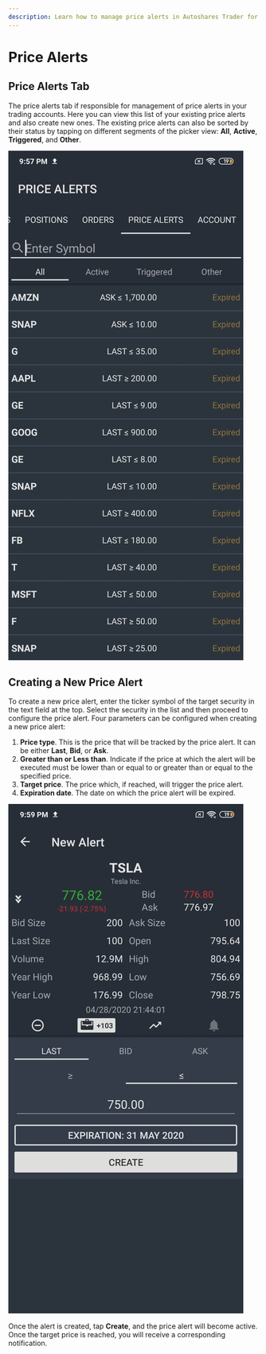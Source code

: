 ```yaml
---
description: Learn how to manage price alerts in Autoshares Trader for Android
---
```


# Price Alerts

## Price Alerts Tab

The price alerts tab if responsible for management of price alerts in your trading accounts. Here you can view this list of your existing price alerts and also create new ones. The existing price alerts can also be sorted by their status by tapping on different segments of the picker view: **All**, **Active**, **Triggered**, and **Other**.

![](../../.gitbook/assets/screenshot_2020-04-28-21-57-29-269_com.etnasoft.etnamobile.android.jpg)

## Creating a New Price Alert

To create a new price alert, enter the ticker symbol of the target security in the text field at the top. Select the security in the list and then proceed to configure the price alert. Four parameters can be configured when creating a new price alert:

1. **Price type**. This is the price that will be tracked by the price alert. It can be either **Last**, **Bid**, or **Ask**.
2. **Greater than or Less than**. Indicate if the price at which the alert will be executed must be lower than or equal to or greater than or equal to the specified price.
3. **Target price**. The price which, if reached, will trigger the price alert.
4. **Expiration date**. The date on which the price alert will be expired.

![](../../.gitbook/assets/screenshot_2020-04-28-21-59-02-835_com.etnasoft.etnamobile.android.jpg)

Once the alert is created, tap **Create**, and the price alert will become active. Once the target price is reached, you will receive a corresponding notification.

